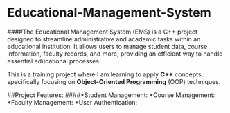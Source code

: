 # Educational-Management-System
####The Educational Management System (EMS) is a C++ project designed to streamline administrative and academic tasks within an educational institution. It allows users to manage student data, course information, faculty records, and more, providing an efficient way to handle essential educational processes.

This is a training project where I am learning to apply **C++** concepts, specifically focusing on **Object-Oriented Programming** (OOP) techniques.

##Project Features:
####*Student Management:
*Course Management:
*Faculty Management:
*User Authentication:
####
